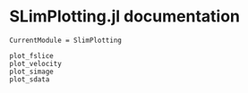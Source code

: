 # SLimPlotting.jl documentation

```@meta
CurrentModule = SlimPlotting
```

```@docs
plot_fslice
plot_velocity
plot_simage
plot_sdata
```

